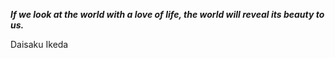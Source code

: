 _**If we look at the world with a love of life, the world will reveal its beauty to us.**_

Daisaku Ikeda